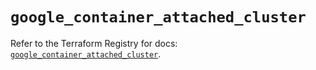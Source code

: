 # `google_container_attached_cluster`

Refer to the Terraform Registry for docs: [`google_container_attached_cluster`](https://registry.terraform.io/providers/hashicorp/google/5.38.0/docs/resources/container_attached_cluster).
